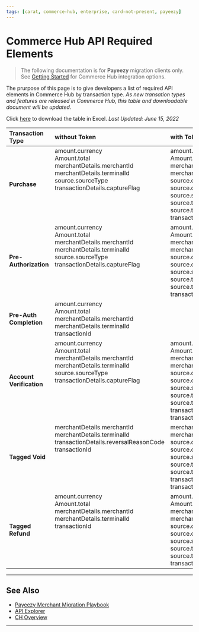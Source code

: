 ```yaml
---
tags: [carat, commerce-hub, enterprise, card-not-present, payeezy]
---
```


# Commerce Hub API Required Elements

<!-- theme: danger -->
>  The following documentation is for **Payeezy** migration clients only. See [Getting Started](?path=docs/Getting-Started/Getting-Started-General.md) for Commerce Hub integration options.

The prurpose of this page is to give developers a list of required API elements in Commerce Hub by transaction type.  _As new transation types and features are released in Commerce Hub, this table and downloadable document will be updated._  

Click [here](?path=/docs/Resources/Guides/Payeezy/Commerce_Hub_Required_API_Elements.xlsx) to download the table in Excel. _Last Updated: June 15, 2022_

| Transaction Type | without Token | with Token|
| :-------------------------------------- | :------------- |:----------------|
|**Purchase** | amount.currency <br> Amount.total <br> merchantDetails.merchantId <br> merchantDetails.terminalId <br> source.sourceType <br> transactionDetails.captureFlag  <br> <br> <br> <br> <br> | amount.currency <br> Amount.total <br> merchantDetails.merchantId <br> merchantDetails.terminalId <br> source.card.expirationMonth <br> source.card.expirationYear <br>  source.sourceType <br> source.tokenData <br> source.tokenSource <br> transactionDetails.captureFlag |
|**Pre-Authorization** | amount.currency <br> Amount.total <br> merchantDetails.merchantId <br> merchantDetails.terminalId <br> source.sourceType <br> transactionDetails.captureFlag  <br> <br> <br> <br> <br> | amount.currency <br> Amount.total <br> merchantDetails.merchantId <br> merchantDetails.terminalId <br> source.card.expirationMonth <br> source.card.expirationYear <br>  source.sourceType <br> source.tokenData <br> source.tokenSource <br> transactionDetails.captureFlag |
|**Pre-Auth Completion** | amount.currency <br> Amount.total <br> merchantDetails.merchantId <br> merchantDetails.terminalId <br> transactionId  |  |
|**Account Verification** | amount.currency <br> Amount.total <br> merchantDetails.merchantId <br> merchantDetails.terminalId <br> source.sourceType <br> transactionDetails.captureFlag  <br> <br> <br> <br> <br> <br> | amount.currency <br> Amount.total <br> merchantDetails.merchantId <br> merchantDetails.terminalId <br> source.card.expirationMonth <br> source.card.expirationYear <br>  source.sourceType <br> source.tokenData <br> source.tokenSource <br> transactionDetails.captureFlag <br> transactionDetails.createToken |
|**Tagged Void** |  merchantDetails.merchantId <br> merchantDetails.terminalId <br> transactionDetails.reversalReasonCode <br> transactionId <br> <br> <br> <br> <br> <br> |  merchantDetails.merchantId <br> merchantDetails.terminalId <br> source.card.expirationMonth <br> source.card.expirationYear <br>  source.sourceType <br> source.tokenData <br> source.tokenSource <br> transactionDetails.reversalReasonCode <br> transactionId |
|**Tagged Refund** | amount.currency <br> Amount.total <br> merchantDetails.merchantId <br> merchantDetails.terminalId <br> transactionId <br> <br> <br> <br> <br> <br> | amount.currency <br> Amount.total <br> merchantDetails.merchantId <br> merchantDetails.terminalId <br> source.card.expirationMonth <br> source.card.expirationYear <br>  source.sourceType <br> source.tokenData <br> source.tokenSource <br> transactionId  |

---

## See Also

- [Payeezy Merchant Migration Playbook](?path=docs/Resources/Guides/Payeezy/Payeezy-Migration-ExtendedLanding.md)
- [API Explorer](../api/?type=post&path=/payments/v1/charges)
- [CH Overview](?path=docs/Getting-Started/Getting-Started-General.md)



---
